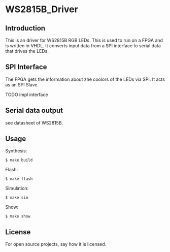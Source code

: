 # WS2815B_Driver

## Introduction
This is an driver for WS2815B RGB LEDs. This is used to run on a FPGA and is written in VHDL. It converts input data from a SPI interface to serial data that drives the LEDs.

## SPI Interface
The FPGA gets the information about zhe coolors of the LEDs via SPI. It acts as an SPI Slave.

TODO impl interface

## Serial data output
see datasheet of WS2815B.

## Usage

Synthesis:
```console
$ make build
```

Flash:
```console
$ make flash
```

Simulation:
```console
$ make sim
```

Show:
```console
$ make show
```

## License
For open source projects, say how it is licensed.
